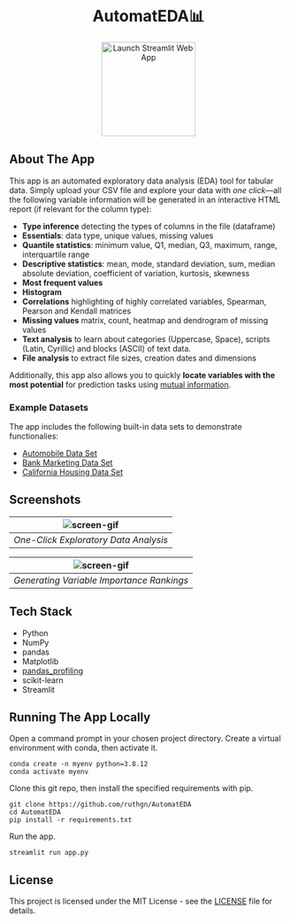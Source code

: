 # 

<h1 align="center">
    AutomatEDA📊
</h1>

<p align="center">
  <a target="_blank" href="https://share.streamlit.io/ruthgn/automateda/main/app.py">
    <img src="https://static.streamlit.io/badges/streamlit_badge_black_white.svg" width="170px;" alt="Launch Streamlit Web App" />
  </a>
</p>


## About The App
This app is an automated exploratory data analysis (EDA) tool for tabular data. Simply upload your CSV file and explore your data with *one click*—all the following variable information will be generated in an interactive HTML report (if relevant for the column type):
* **Type inference** detecting the types of columns in the file (dataframe)
* **Essentials**: data type, unique values, missing values
* **Quantile statistics**: minimum value, Q1, median, Q3, maximum, range, interquartile range
* **Descriptive statistics**: mean, mode, standard deviation, sum, median absolute deviation, coefficient of variation, kurtosis, skewness
* **Most frequent values**
* **Histogram**
* **Correlations** highlighting of highly correlated variables, Spearman, Pearson and Kendall matrices
* **Missing values** matrix, count, heatmap and dendrogram of missing values
* **Text analysis** to learn about categories (Uppercase, Space), scripts (Latin, Cyrillic) and blocks (ASCII) of text data.
* **File analysis** to extract file sizes, creation dates and dimensions

Additionally, this app also allows you to quickly **locate variables with the most potential** for prediction tasks using [mutual information](https://www.kaggle.com/ryanholbrook/mutual-information).

### Example Datasets
The app includes the following built-in data sets to demonstrate functionalies:
* [Automobile Data Set](https://www.kaggle.com/toramky/automobile-dataset)
* [Bank Marketing Data Set](https://www.kaggle.com/ruthgn/bank-marketing-data-set)
* [California Housing Data Set](https://www.kaggle.com/camnugent/california-housing-prices)

## Screenshots
| ![screen-gif](assets/AutomatEDA-demo-screencast-1.gif) | 
|:--:| 
| *One-Click Exploratory Data Analysis* |

| ![screen-gif](assets/AutomatEDA-demo-screencast-2.gif) | 
|:--:| 
| *Generating Variable Importance Rankings* |

## Tech Stack
* Python
* NumPy
* pandas
* Matplotlib
* [pandas_profiling](https://pandas-profiling.github.io/pandas-profiling/docs/master/index.html)
* scikit-learn
* Streamlit

## Running The App Locally
Open a command prompt in your chosen project directory. Create a virtual environment with conda, then activate it.
```
conda create -n myenv python=3.8.12
conda activate myenv
```

Clone this git repo, then install the specified requirements with pip.
```
git clone https://github.com/ruthgn/AutomatEDA
cd AutomatEDA
pip install -r requirements.txt
```

Run the app.
```
streamlit run app.py
```

## License
This project is licensed under the MIT License - see the [LICENSE](https://github.com/ruthgn/AutomatEDA/blob/main/LICENSE) file for details.
